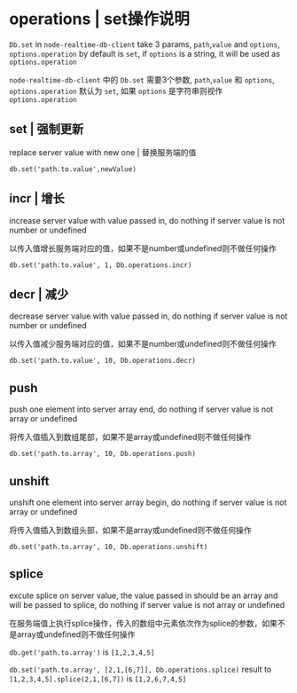 # operations | set操作说明

`Db.set` in `node-realtime-db-client` take 3 params, `path`,`value` and `options`, `options.operation` by default is `set`, if `options` is a string, it will be used as `options.operation`

`node-realtime-db-client` 中的 `Db.set` 需要3个参数, `path`,`value` 和 `options`, `options.operation` 默认为 `set`, 如果 `options` 是字符串则视作 `options.operation`


## set | 强制更新

replace server value with new one | 替换服务端的值

`db.set('path.to.value',newValue)`

## incr | 增长

increase server value with value passed in, do nothing if server value is not number or undefined 

以传入值增长服务端对应的值，如果不是number或undefined则不做任何操作

`db.set('path.to.value', 1, Db.operations.incr)`

## decr | 减少

decrease server value with value passed in, do nothing if server value is not number or undefined

以传入值减少服务端对应的值，如果不是number或undefined则不做任何操作

`db.set('path.to.value', 10, Db.operations.decr)`

## push 

push one element into server array end, do nothing if server value is not array or undefined

将传入值插入到数组尾部，如果不是array或undefined则不做任何操作

`db.set('path.to.array', 10, Db.operations.push)`

## unshift

unshift one element into server array begin, do nothing if server value is not array or undefined

将传入值插入到数组头部，如果不是array或undefined则不做任何操作

`db.set('path.to.array', 10, Db.operations.unshift)`

## splice

excute splice on server value, the value passed in should be an array and will be passed to splice, do nothing if server value is not array or undefined

在服务端值上执行splice操作，传入的数组中元素依次作为splice的参数，如果不是array或undefined则不做任何操作

`db.get('path.to.array')` is `[1,2,3,4,5]`

`db.set('path.to.array', [2,1,[6,7]], Db.operations.splice)` result to `[1,2,3,4,5].splice(2,1,[6,7])` is `[1,2,6,7,4,5]`


